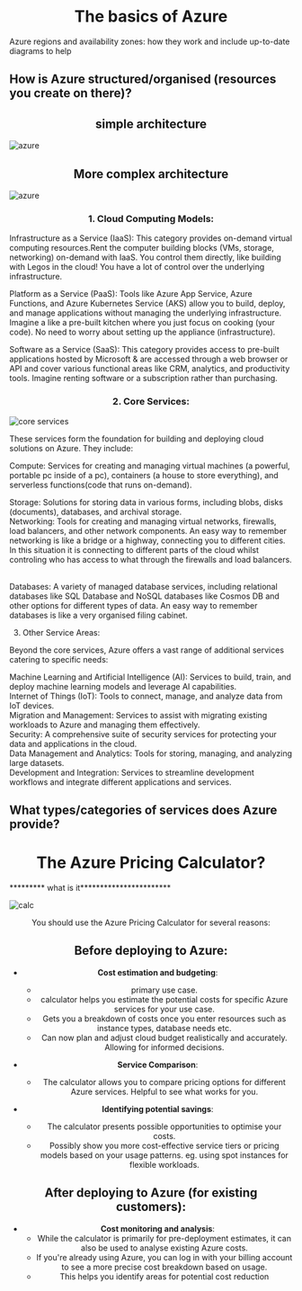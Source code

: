 
# <center>The basics of Azure<center/>

Azure regions and availability zones: how they work and include up-to-date diagrams to help

## How is Azure structured/organised (resources you create on there)?

##  <center> simple architecture <center/>

![azure](https://learn.microsoft.com/en-us/azure/architecture/reference-architectures/enterprise-integration/_images/simple-enterprise-integration.png)

##  <center> More complex architecture <center/>

![azure](https://learn.microsoft.com/azure/architecture/browse/thumbs/aks-cicd-azure-pipelines-architecture.png)


### <center> 1. Cloud Computing Models: <center/>

Infrastructure as a Service (IaaS): This category provides on-demand virtual computing resources.Rent the computer building blocks (VMs, storage, networking) on-demand with IaaS. You control them directly, like building with Legos in the cloud! You have a lot of control over the underlying infrastructure.

Platform as a Service (PaaS): Tools like Azure App Service, Azure Functions, and Azure Kubernetes Service (AKS) allow you to build, deploy, and manage applications without managing the underlying infrastructure. Imagine a like a pre-built kitchen where you just focus on cooking (your code). No need to worry about setting up the  appliance (infrastructure).

Software as a Service (SaaS):  This category provides access to pre-built applications hosted by Microsoft & are accessed through a web browser or API and cover various functional areas like CRM, analytics, and productivity tools. Imagine renting software or a subscription rather than purchasing.


### <center> 2. Core Services: <center/>

![core services](https://k21academy.com/wp-content/uploads/2021/04/image.png)

These services form the foundation for building and deploying cloud solutions on Azure. They include:

Compute: Services for creating and managing virtual machines (a powerful, portable pc inside of a pc), containers (a house to store everything), and serverless functions(code that runs on-demand). <br> 

Storage: Solutions for storing data in various forms, including blobs, disks (documents), databases, and archival storage.
<br>
Networking: Tools for creating and managing virtual networks, firewalls, load balancers, and other network components. An easy way to remember networking is like a bridge or a highway, connecting you to different cities. In this situation it is connecting to different parts of the cloud whilst controling who has access to what through the firewalls and load balancers.


<br>
Databases: A variety of managed database services, including relational databases like SQL Database and NoSQL databases like Cosmos DB and other options for different types of data. An easy way to remember databases is like  a very organised filing cabinet.


3. Other Service Areas:

Beyond the core services, Azure offers a vast range of additional services catering to specific needs:

Machine Learning and Artificial Intelligence (AI): Services to build, train, and deploy machine learning models and leverage AI capabilities.
<br>
Internet of Things (IoT): Tools to connect, manage, and analyze data from IoT devices.
<br>
Migration and Management: Services to assist with migrating existing workloads to Azure and managing them effectively.
<br>
Security: A comprehensive suite of security services for protecting your data and applications in the cloud.
<br>
Data Management and Analytics: Tools for storing, managing, and analyzing large datasets.
<br>
Development and Integration: Services to streamline development workflows and integrate different applications and services.

## What types/categories of services does Azure provide?

# <center> The Azure Pricing Calculator? </center>

********* what is it***********************

![calc](https://static.packt-cdn.com/products/9781789614503/graphics/assets/db25ff5c-8bd2-4adb-8c45-edcd4e7598a0.png)

<center>You should use the Azure Pricing Calculator for several reasons: <center/>

## <center> Before deploying to Azure: <center/>

* **Cost estimation and budgeting**: <br>  
    * primary use case. <br>
    * calculator helps you estimate the potential costs for specific Azure services for your use case.<br>
    * Gets you a breakdown of costs once you enter resources such as instance types, database needs etc.<br>
    * Can now plan and adjust cloud budget realistically and accurately. Allowing for informed decisions.<br>


* **Service Comparison**: <br> 
    * The calculator allows you to compare pricing options for different Azure services. Helpful to see what works for you.

* **Identifying potential savings**: <br>
    * The calculator presents possible opportunities to optimise your costs. 
    * Possibly show you  more cost-effective service tiers or pricing models based on your usage patterns. eg. using spot instances for flexible workloads.

## <center> After deploying to Azure (for existing customers): <center/>

* **Cost monitoring and analysis**: <br>    
    * While the calculator is primarily for pre-deployment estimates, it can also be used to analyse existing Azure costs. 
    * If you're already using Azure, you can log in with your billing account to see a more precise cost breakdown based on usage. 
    * This helps you identify areas for potential cost reduction
    




